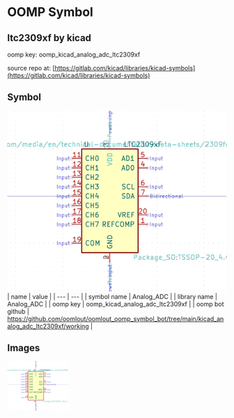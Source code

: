 # OOMP Symbol  
## ltc2309xf  by kicad  
  
oomp key: oomp_kicad_analog_adc_ltc2309xf  
  
source repo at: [https://gitlab.com/kicad/libraries/kicad-symbols](https://gitlab.com/kicad/libraries/kicad-symbols)  
## Symbol  
  
[![working.png](working_600.png)](working.png)  
| name | value | 
| --- | --- | 
| symbol name | Analog_ADC | 
| library name | Analog_ADC | 
| oomp key | oomp_kicad_analog_adc_ltc2309xf | 
| oomp bot github | https://github.com/oomlout/oomlout_oomp_symbol_bot/tree/main/kicad_analog_adc_ltc2309xf/working | 
## Images  
  
[![working.png](working_140.png)](working.png)  
